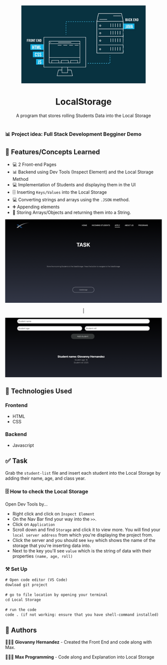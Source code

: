 <p align="center">
    <img width="400" src="./Local Storage/images/development.jpg">
</p>

<h1 align="center">LocalStorage</h1>

<div align="center">
A program that stores rolling Students Data into the Local Storage </br></br>
</div>

### 📊 Project idea: Full Stack Development Begginer Demo

## 🌟 Features/Concepts Learned

- 💻 2 Front-end Pages
- 📊 Backend using Dev Tools (Inspect Element) and the Local Storage Method
- 💻 Implementation of Students and displaying them in the UI
- 🗄 Inserting `Keys/Values` into the Local Storage
- 💻 Converting strings and arrays using the `.JSON` method.
- ➕ Appending elements
- 🔀 Storing Arrays/Objects and returning them into a String.

<p align="center">
    <img width="600" src="./Local Storage/images/homepage.png">
</p>
<p align="center"> |
</p>
<p align="center">
    <img width="600" src="./Local Storage/images/data.png">
</p>


## 📂 Technologies Used

### Frontend

- HTML
- CSS

### Backend

- Javascript

## ✅ Task

Grab the `student-list` file and insert each student into the Local Storage by adding their name, age, and class year.

### 🗄 How to check the Local Storage

Open Dev Tools by...

- Right click and click on `Inspect Element`
- On the Nav Bar find your way into the `>>`.
- Click on `Application`
- Scroll down and find `Storage` and click it to view more.
You will find your `local server address` from which you're displaying the project from.
- Click the server and you should see `key` which shows the name of the storage that you're inserting data into.
- Next to the key you'll see `value` which is the string of data with their properties `(name, age, roll)`

### ⚒️ Set Up

```
# Open code editor (VS Code)
dowload git project

# go to file location by opening your terminal
cd Local Storage

# run the code
code . (if not working: ensure that you have shell-command installed)

```

## 📌 Authors

🧑🏽‍💻 **Giovanny Hernandez** - Created the Front End and code along with Max.

🧑🏽‍💻 **Max Programming** - Code along and Explanation into Local Storage

